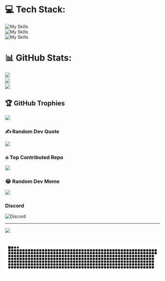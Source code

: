 
# 💻 Tech Stack:
![My Skills](https://skillicons.dev/icons?i=lua,php,golang,python,java,javascript,nodejs,dotnet)<br/>
![My Skills](https://skillicons.dev/icons?i=html,css,scss,gulp,vue,nextjs,react)<br/>
![My Skills](https://skillicons.dev/icons?i=npm,nginx,git,mysql,sqlite,redis,fastapi)<br/>

# 📊 GitHub Stats:
![](https://github-readme-stats.vercel.app/api?username=PyWhy-3275&theme=dark&hide_border=false&include_all_commits=false&count_private=false)<br/>
![](https://github-readme-streak-stats.herokuapp.com/?user=PyWhy-3275&theme=dark&hide_border=false)<br/>
![](https://github-readme-stats.vercel.app/api/top-langs/?username=PyWhy-3275&theme=dark&hide_border=false&include_all_commits=false&count_private=false&layout=compact)

## 🏆 GitHub Trophies
![](https://github-profile-trophy.vercel.app/?username=PyWhy-3275&theme=darkhub&no-frame=false&no-bg=true&margin-w=4)

### ✍️ Random Dev Quote
![](https://quotes-github-readme.vercel.app/api?type=horizontal&theme=tokyonight)

### 🔝 Top Contributed Repo
![](https://github-contributor-stats.vercel.app/api?username=PyWhy-3275&limit=5&theme=dark&combine_all_yearly_contributions=true)

### 😂 Random Dev Meme
<img src='https://randommeme-five.vercel.app/' style="height: 400px;"/>

### Discord
![Discord](https://img.shields.io/discord/1095389627155742810)


---
[![](https://visitcount.itsvg.in/api?id=PyWhy-3275&icon=2&color=1)](https://visitcount.itsvg.in)

<br clear="both">

<img src="https://raw.githubusercontent.com/PyWhy-3275/PyWhy-3275/output/snake.svg" alt="Snake animation" />

<!-- Proudly created with GPRM ( https://gprm.itsvg.in ) -->
